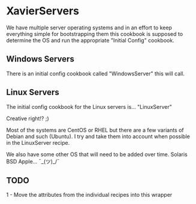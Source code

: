 # XavierServers

We have multiple server operating systems and in an effort to keep
everything simple for bootstrapping them this cookbook is supposed to
determine the OS and run the appropriate "Initial Config" cookbook.

## Windows Servers
There is an initial config cookbook called "WindowsServer" this will call.

## Linux Servers
The initial config cookbook for the Linux servers is... "LinuxServer"

Creative right!? ;)

Most of the systems are CentOS or RHEL but there are a few variants of Debian
and such (Ubuntu). I try and take them into account when possible in the
LinuxServer recipe.

We also have some other OS that will need to be added over time.
Solaris
BSD
Apple... ¯\_(ツ)_/¯

## TODO
1 - Move the attributes from the individual recipes into this wrapper
